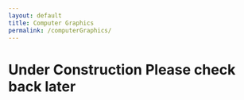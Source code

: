 ```yaml
---
layout: default
title: Computer Graphics
permalink: /computerGraphics/
---
```


<h1> Under Construction Please check back later </h1>